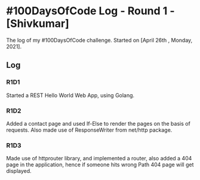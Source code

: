 # #100DaysOfCode Log - Round 1 - [Shivkumar]

The log of my #100DaysOfCode challenge. Started on [April 26th , Monday, 2021].

## Log

### R1D1 
Started a REST Hello World Web App, using Golang.

### R1D2
Added a contact page and used If-Else to render the pages on the basis of requests. Also made use of ResponseWriter from net/http package. 

### R1D3
Made use of httprouter library, and implemented a router, also added a 404 page in the application, hence if someone hits wrong Path 404 page will get displayed.

